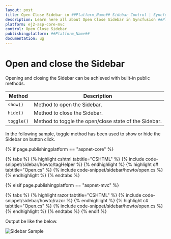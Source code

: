 ```yaml
---
layout: post
title: Open Close Sidebar in ##Platform_Name## Sidebar Control | Syncfusion
description: Learn here all about Open Close Sidebar in Syncfusion ##Platform_Name## Sidebar control of Syncfusion Essential JS 2 and more.
platform: ej2-asp-core-mvc
control: Open Close Sidebar
publishingplatform: ##Platform_Name##
documentation: ug
---
```



# Open and close the Sidebar

Opening and closing the Sidebar can be achieved with built-in public methods.

| Method | Description  |
|------|------|
| `show()`  |  Method to open the Sidebar. |
| `hide()`  |  Method to close the Sidebar. |
| `toggle()`  |  Method to toggle the open/close state of the Sidebar. |

In the following sample, toggle method has been used to show or hide the Sidebar on button click.

{% if page.publishingplatform == "aspnet-core" %}

{% tabs %}
{% highlight cshtml tabtitle="CSHTML" %}
{% include code-snippet/sidebar/howto/tagHelper %}
{% endhighlight %}
{% highlight c# tabtitle="Open.cs" %}
{% include code-snippet/sidebar/howto/open.cs %}
{% endhighlight %}
{% endtabs %}

{% elsif page.publishingplatform == "aspnet-mvc" %}

{% tabs %}
{% highlight razor tabtitle="CSHTML" %}
{% include code-snippet/sidebar/howto/razor %}
{% endhighlight %}
{% highlight c# tabtitle="Open.cs" %}
{% include code-snippet/sidebar/howto/open.cs %}
{% endhighlight %}
{% endtabs %}
{% endif %}



Output be like the below.

![Sidebar Sample](../images/open_close.png)